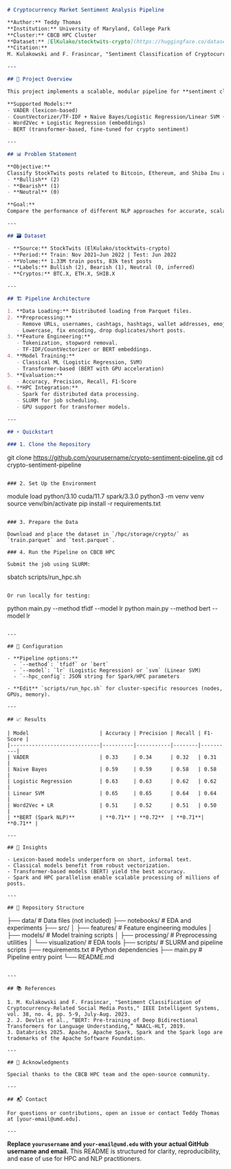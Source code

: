 
```markdown
# Cryptocurrency Market Sentiment Analysis Pipeline

**Author:** Teddy Thomas  
**Institution:** University of Maryland, College Park  
**Cluster:** CBCB HPC Cluster  
**Dataset:** [ElKulako/stocktwits-crypto](https://huggingface.co/datasets/ElKulako/stocktwits-crypto)  
**Citation:**  
M. Kulakowski and F. Frasincar, "Sentiment Classification of Cryptocurrency-Related Social Media Posts," IEEE Intelligent Systems, vol. 38, no. 4, pp. 5-9, July-Aug. 2023, doi: 10.1109/MIS.2023.3283170.

---

## 🚀 Project Overview

This project implements a scalable, modular pipeline for **sentiment classification** of cryptocurrency-related StockTwits posts. It leverages **lexicon-based**, **classical machine learning**, and **transformer-based** NLP models, optimized for distributed processing on the CBCB HPC cluster using Apache Spark and GPU acceleration.

**Supported Models:**
- VADER (lexicon-based)
- CountVectorizer/TF-IDF + Naive Bayes/Logistic Regression/Linear SVM (classical ML)
- Word2Vec + Logistic Regression (embeddings)
- BERT (transformer-based, fine-tuned for crypto sentiment)

---

## 📊 Problem Statement

**Objective:**  
Classify StockTwits posts related to Bitcoin, Ethereum, and Shiba Inu as:
- **Bullish** (2)
- **Bearish** (1)
- **Neutral** (0)

**Goal:**  
Compare the performance of different NLP approaches for accurate, scalable sentiment detection in a highly sentiment-driven market.

---

## 🗃️ Dataset

- **Source:** StockTwits (ElKulako/stocktwits-crypto)
- **Period:** Train: Nov 2021–Jun 2022 | Test: Jun 2022
- **Volume:** 1.33M train posts, 83k test posts
- **Labels:** Bullish (2), Bearish (1), Neutral (0, inferred)
- **Cryptos:** BTC.X, ETH.X, SHIB.X

---

## 🏗️ Pipeline Architecture

1. **Data Loading:** Distributed loading from Parquet files.
2. **Preprocessing:**  
   - Remove URLs, usernames, cashtags, hashtags, wallet addresses, emojis (except select ones), non-English scripts.
   - Lowercase, fix encoding, drop duplicates/short posts.
3. **Feature Engineering:**  
   - Tokenization, stopword removal.
   - TF-IDF/CountVectorizer or BERT embeddings.
4. **Model Training:**  
   - Classical ML (Logistic Regression, SVM)
   - Transformer-based (BERT with GPU acceleration)
5. **Evaluation:**  
   - Accuracy, Precision, Recall, F1-Score
6. **HPC Integration:**  
   - Spark for distributed data processing.
   - SLURM for job scheduling.
   - GPU support for transformer models.

---

## ⚡ Quickstart

### 1. Clone the Repository

```

git clone https://github.com/yourusername/crypto-sentiment-pipeline.git
cd crypto-sentiment-pipeline

```

### 2. Set Up the Environment

```

module load python/3.10 cuda/11.7 spark/3.3.0
python3 -m venv venv
source venv/bin/activate
pip install -r requirements.txt

```

### 3. Prepare the Data

Download and place the dataset in `/hpc/storage/crypto/` as `train.parquet` and `test.parquet`.

### 4. Run the Pipeline on CBCB HPC

Submit the job using SLURM:

```

sbatch scripts/run_hpc.sh

```

Or run locally for testing:

```

python main.py --method tfidf --model lr
python main.py --method bert --model lr

```

---

## 🔧 Configuration

- **Pipeline options:**  
  - `--method`: `tfidf` or `bert`
  - `--model`: `lr` (Logistic Regression) or `svm` (Linear SVM)
  - `--hpc_config`: JSON string for Spark/HPC parameters

- **Edit** `scripts/run_hpc.sh` for cluster-specific resources (nodes, GPUs, memory).

---

## 📈 Results

| Model                       | Accuracy | Precision | Recall | F1-Score |
|-----------------------------|----------|-----------|--------|----------|
| VADER                       | 0.33     | 0.34      | 0.32   | 0.31     |
| Naive Bayes                 | 0.59     | 0.59      | 0.58   | 0.58     |
| Logistic Regression         | 0.63     | 0.63      | 0.62   | 0.62     |
| Linear SVM                  | 0.65     | 0.65      | 0.64   | 0.64     |
| Word2Vec + LR               | 0.51     | 0.52      | 0.51   | 0.50     |
| **BERT (Spark NLP)**        | **0.71** | **0.72**  | **0.71**| **0.71** |

---

## 🧠 Insights

- Lexicon-based models underperform on short, informal text.
- Classical models benefit from robust vectorization.
- Transformer-based models (BERT) yield the best accuracy.
- Spark and HPC parallelism enable scalable processing of millions of posts.

---

## 📂 Repository Structure

```

├── data/                \# Data files (not included)
├── notebooks/           \# EDA and experiments
├── src/
│   ├── features/        \# Feature engineering modules
│   ├── models/          \# Model training scripts
│   ├── processing/      \# Preprocessing utilities
│   └── visualization/   \# EDA tools
├── scripts/             \# SLURM and pipeline scripts
├── requirements.txt     \# Python dependencies
├── main.py              \# Pipeline entry point
└── README.md

```

---

## 📚 References

1. M. Kulakowski and F. Frasincar, "Sentiment Classification of Cryptocurrency-Related Social Media Posts," IEEE Intelligent Systems, vol. 38, no. 4, pp. 5-9, July-Aug. 2023.
2. J. Devlin et al., “BERT: Pre-training of Deep Bidirectional Transformers for Language Understanding,” NAACL-HLT, 2019.
3. Databricks 2025. Apache, Apache Spark, Spark and the Spark logo are trademarks of the Apache Software Foundation.

---

## 🙏 Acknowledgments

Special thanks to the CBCB HPC team and the open-source community.

---

## 📬 Contact

For questions or contributions, open an issue or contact Teddy Thomas at [your-email@umd.edu].

---
```

**Replace `yourusername` and `your-email@umd.edu` with your actual GitHub username and email.**
This README is structured for clarity, reproducibility, and ease of use for HPC and NLP practitioners.

